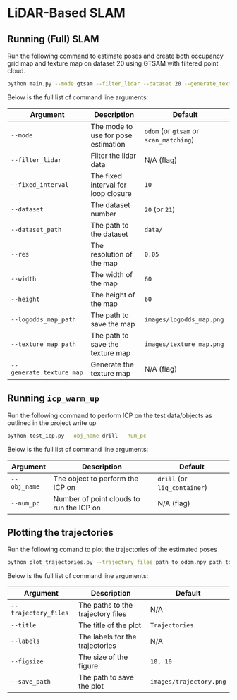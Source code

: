 # LiDAR-Based SLAM

## Running (Full) SLAM
Run the following command to estimate poses and create both occupancy grid map and texture map on dataset 20 using GTSAM with filtered point cloud.
```bash
python main.py --mode gtsam --filter_lidar --dataset 20 --generate_texture_map
```

Below is the full list of command line arguments:


| Argument                | Description                        | Default                               |
|-------------------------|------------------------------------|---------------------------------------|
| `--mode`                | The mode to use for pose estimation| `odom` (or `gtsam` or `scan_matching`)|
| `--filter_lidar`        | Filter the lidar data              | N/A (flag)                            |
| `--fixed_interval`      | The fixed interval for loop closure| `10`                                  |
| `--dataset`             | The dataset number                 | `20` (or `21`)                        |
| `--dataset_path`        | The path to the dataset            | `data/`                               |
| `--res`                 | The resolution of the map          | `0.05`                                |
| `--width`               | The width of the map               | `60`                                  |
| `--height`              | The height of the map              | `60`                                  |
| `--logodds_map_path`    | The path to save the map           | `images/logodds_map.png`              |
| `--texture_map_path`    | The path to save the texture map   | `images/texture_map.png`              |
| `--generate_texture_map`| Generate the texture map           | N/A (flag)                            |

## Running `icp_warm_up`
Run the following command to perform ICP on the test data/objects as outlined in the project write up
```bash
python test_icp.py --obj_name drill --num_pc
```

Below is the full list of command line arguments:


| Argument                    | Description                             | Default                     |
|-----------------------------|-----------------------------------------|-----------------------------|
| `--obj_name`                | The object to perform the ICP on        | `drill` (or `liq_container`)|
| `--num_pc`                  | Number of point clouds to run the ICP on| N/A (flag)                  |

## Plotting the trajectories
Run the following comand to plot the trajectories of the estimated poses
```bash
python plot_trajectories.py --trajectory_files path_to_odom.npy path_to_scan_matching.npy path_to_gtsam.npy --title Trajectories --labels odom scan-matching gtsam --save_path path_to_save.png
```

Below is the full list of command line arguments:


| Argument                    | Description                             | Default                     |
|-----------------------------|-----------------------------------------|-----------------------------|
| `--trajectory_files`        | The paths to the trajectory files       | N/A                         |
| `--title`                   | The title of the plot                   | `Trajectories`              |
| `--labels`                  | The labels for the trajectories         | N/A                         |
| `--figsize`                 | The size of the figure                  | `10, 10`                    |
| `--save_path`               | The path to save the plot               | `images/trajectory.png`     |
